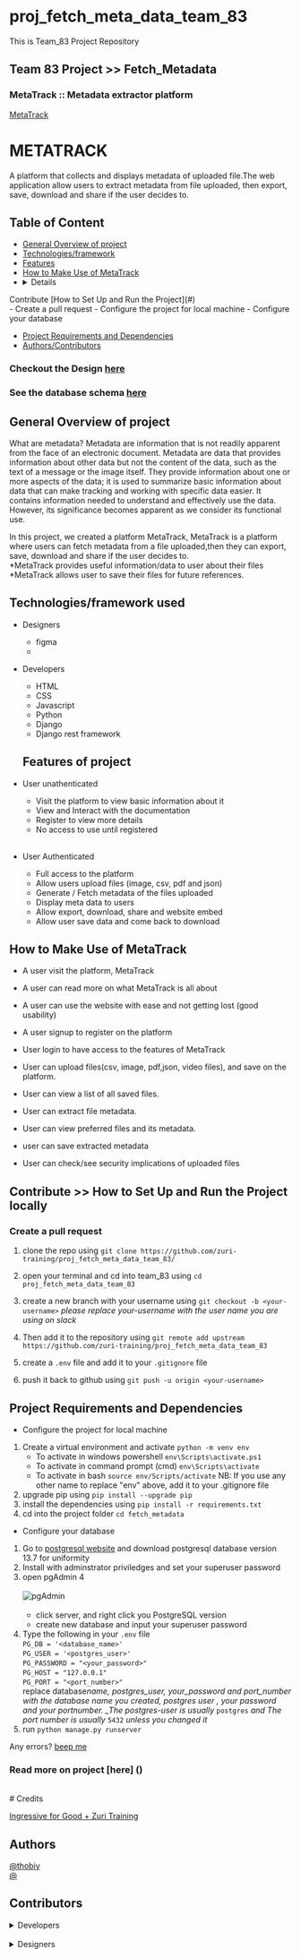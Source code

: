 # proj_fetch_meta_data_team_83

This is Team_83 Project Repository 

## Team 83 Project >> Fetch_Metadata <br>

### MetaTrack :: Metadata extractor platform

[MetaTrack](metaTrack.PNG) 
<br>

# METATRACK 
A platform that collects and displays metadata of uploaded file.The web application allow users to  extract metadata from file uploaded, then export, save, download and share if the user decides to. 

## Table of Content
* [General Overview of project](#General-Overview-of-project)
* [Technologies/framework](#Technologies/framework)
* [Features](#Features)
* [How to Make Use of MetaTrack](#How-to-Make-Use-of-The-MetaTrack)
* <details>
<summary> Contribute [How to Set Up and Run the Project](#)</summary>
   - Create a pull request
   - Configure the project for local machine
   - Configure your database
</details><br>

* [Project Requirements and Dependencies](#Project-Requirements-and-Dependencies)
* [Authors/Contributors](#Authors/Contributors)


### Checkout the Design [here](https://www.figma.com/file/KyMXrf2whjJerytHr8occj/Meta-Data-Website?node-id=127%3A1494)<br>

### See the database schema [here](https://www.figma.com/file/fIeIf2BakTUAXfUTv9EFnx/Team-83-DATABASE-SCHEMA?node-id=0%3A1)<br>


## General Overview of project
What are metadata? Metadata are information that is not readily apparent from the face of an electronic document. Metadata are data that provides information about other data but not the content of the data, such as the text of a message or the image itself. 
 They provide information about one or more aspects of the data; it is used to summarize basic information about data that can make tracking and working with specific data easier. It contains information needed to understand and effectively use the data. However, its significance becomes apparent as we consider its functional use.

In this project, we created a platform MetaTrack, MetaTrack is a platform  where users can fetch metadata from a file uploaded,then they can export, save, download and share if the user decides to.  
*MetaTrack provides useful information/data to user about their files
*MetaTrack allows user to save their files for future references.



## Technologies/framework used <br>
- Designers 
   - figma
   - 
- Developers
   - HTML
   - CSS
   - Javascript
   - Python
   - Django
   - Django rest framework


   ## Features of project
- User unathenticated
   - Visit the platform to view basic information about it
   - View and Interact with the documentation
   - Register to view more details
   - No access to use until registered

   <br>
- User Authenticated
   - Full access to the platform
   - Allow users upload files (image, csv, pdf and json)
   - Generate / Fetch metadata of the files uploaded
   - Display meta data to users
   - Allow export, download, share and website embed
   - Allow user save data and come back to download



## How to Make Use of MetaTrack
- A user visit the platform, MetaTrack
- A user can read more on what MetaTrack is all about
- A user can use the website with ease and not getting lost (good usability)



- A user signup to register on the platform
- User login to have access to the features of MetaTrack
- User can upload files(csv, image, pdf,json, video files), and save on the platform.
- User can view a list of all saved files.
- User can extract file metadata.
- User can view preferred files and its metadata.
- user can save extracted metadata
- User  can check/see security implications of uploaded files
 



## Contribute >> How to Set Up and Run the Project locally

### Create a pull request

1. clone the repo using `git clone https://github.com/zuri-training/proj_fetch_meta_data_team_83/`

2. open your terminal and cd into team_83 using `cd proj_fetch_meta_data_team_83`

3. create a new branch with your username using `git checkout -b <your-username>`
   _please replace your-username with the user name you are using on slack_

4. Then add it to the repository using `git remote add upstream https://github.com/zuri-training/proj_fetch_meta_data_team_83`

5. create a `.env` file and add it to your `.gitignore` file

6. push it back to github using `git push -u origin <your-username>`

## Project Requirements and Dependencies
- Configure the project for local machine

1. Create a virtual environment and activate `python -m venv env`
   - To activate in windows powershell `env\Scripts\activate.ps1`
   - To activate in command prompt (cmd) `env\Scripts\activate`
   - To activate in bash `source env/Scripts/activate`
     NB: If you use any other name to replace "env" above, add it to your .gitignore file
2. upgrade pip using `pip install --upgrade pip`
3. install the dependencies using `pip install -r requirements.txt`
4. cd into the project folder `cd fetch_metadata`

- Configure your database

1. Go to [postgresql website](https://www.enterprisedb.com/downloads/postgres-postgresql-downloads) and download postgresql database version 13.7 for uniformity
2. Install with adminstrator priviledges and set your superuser password
3. open pgAdmin 4<br><br> ![pgAdmin](pgAdmin1.gif)<br><br>
   - click server, and right click you PostgreSQL version
   - create new database and input your superuser password
4. Type the following in your `.env` file <br>
   `PG_DB = '<database_name>'` <br>
   `PG_USER = '<postgres_user>'` <br>
   `PG_PASSWORD = "<your_password>"` <br>
   `PG_HOST = "127.0.0.1"` <br>
   `PG_PORT = "<port_number>"` <br>
   replace database*name, postgres_user, your_password and port_number with the database name you created, postgres user , your password and your portnumber.
   \_The postgres-user is usually* `postgres` _and The port number is usually_ `5432` _unless you changed it_
5. run `python manage.py runserver`

Any errors? [beep me](https://wa.link/y15x4c)





### Read more on project [here] ()

<br>
# Credits

[Ingressive for Good + Zuri Training](https://training.zuri.team/)

## Authors
[@thobiy](https://github.com/Thobiy) <br>
[@]()

## Contributors
<details>
<summary>Developers</summary>
<br>

[@Idimmusix](https://github.com/Idimmusix) <br>
[@dariemjnr](https://github.com/dariemjnr) <br>
[@Chisquare7](https://github.com/Chisquare7) <br>
[@onwuachumba](https://github.com/onwuachumba) <br>
[@Thobiy](https://github.com/Thobiy) <br>
[@Omowumiishola](https://github.com/Omowumiishola) <br>
[@oluwatobiloba1](https://github.com/oluwatobiloba1) <br>
[@Seek-Techs](https://github.com/Seek-Techs) <br>
</details><br>

<details>
<summary>Designers</summary>
<br>

[@Amaka] <br>
[@Babygeh](https://github.com/Babygeh) <br>
[@horpehyemmy](https://github.com/horpehyemmy)  <br>
[@Dvrmvc](https://github.com/Dvrmvc) <br>
[@Tinux001](https://github.com/Tinux001) <br>
[@AdebiyiPeace](https://github.com/AdebiyiPeace) <br>

</details>


